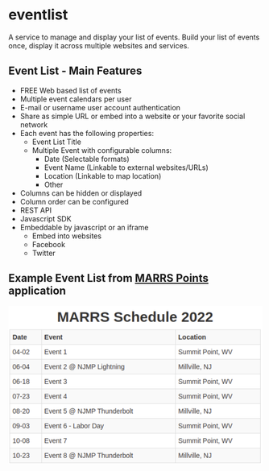 # eventlist
A service to manage and display your list of events.  Build your list of events once, display it across multiple websites and services.

## Event List - Main Features
- FREE Web based list of events
- Multiple event calendars per user
- E-mail or username user account authentication
- Share as simple URL or embed into a website or your favorite social network
- Each event has the following properties:
  - Event List Title
  - Multiple Event with configurable columns:
    - Date (Selectable formats)
    - Event Name (Linkable to external websites/URLs)
    - Location (Linkable to map location)
    - Other
- Columns can be hidden or displayed
- Column order can be configured
- REST API
- Javascript SDK
- Embeddable by javascript or an iframe
  - Embed into websites
  - Facebook
  - Twitter

## Example Event List from [MARRS Points](http://marrspoints.com/) application
![](docs/MARRS-2022.png)
